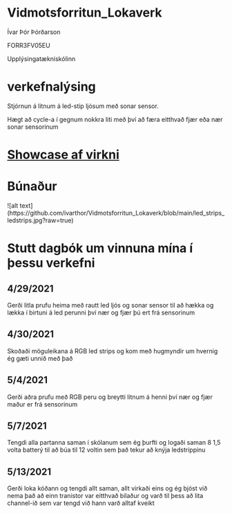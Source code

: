 # Vidmotsforritun_Lokaverk
<p>Ívar Þór Þórðarson</p>
<p>FORR3FV05EU</p>
<p>Upplýsingatækniskólinn</p>

<h1> verkefnalýsing </h1>
   <p>Stjórnun á litnum á led-stip ljósum með sonar sensor.</p>
   <p>Hægt að cycle-a í gegnum nokkra liti með því að færa eitthvað fjær eða nær sonar sensorinum</p>
 

<h1> <a href="https://youtu.be/On265IPyBzQ">Showcase af virkni</a> </h1>

<h1>Búnaður</h1>
![alt text](https://github.com/ivarthor/Vidmotsforritun_Lokaverk/blob/main/led_strips_ledstrips.jpg?raw=true)

<h1> Stutt dagbók um vinnuna mína í þessu verkefni</h1>
<h2> 4/29/2021 </h2>
 
 <p> Gerði litla prufu heima með rautt led ljós og sonar sensor til að hækka og lækka í birtuni á led perunni því nær og fjær þú ert frá sensorinum </p>
  
<h2> 4/30/2021 </h2>
 
 <p> Skoðaði möguleikana á RGB led strips og kom með hugmyndir um hvernig ég gæti unnið með það </p>
 
 <h2> 5/4/2021 </h2>
 	<p> Gerði aðra prufu með RGB peru og breytti litnum á henni því nær og fjær maður er frá sensorinum </p>
 
 <h2> 5/7/2021 </h2>
  <p> Tengdi alla partanna saman í skólanum sem ég þurfti og logaði saman 8 1,5 volta batterý til að búa til 12 voltin sem það 
      tekur að knýja ledstrippinu </p>

 <h2> 5/13/2021 </h2>
  <p> Gerði loka kóðann og tengdi allt saman, allt virkaði eins og ég bjóst við nema það að einn tranistor var eitthvað bilaður og varð til þess að
      lita channel-ið sem var tengd við hann varð alltaf kveikt </p>
  
  
 
